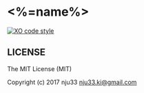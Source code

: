 # <%=name%>

[![XO code style](https://img.shields.io/badge/code_style-XO-5ed9c7.svg)](https://github.com/sindresorhus/xo)

## LICENSE

The MIT License (MIT)

Copyright (c) 2017 nju33 <nju33.ki@gmail.com>
